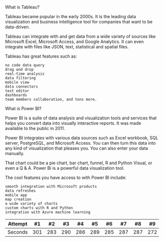 What is Tableau?

Tableau became popular in the early 2000s. It is the leading data visualization and business intelligence tool for companies that want to be data-driven.

Tableau can integrate with and get data from a wide variety of sources like Microsoft Excel, Microsoft Access, and Google Analytics. It can even integrate with files like JSON, text, statistical and spatial files.

Tableau has great features such as:

    no code data query
    drag and drop
    real-time analysis
    data filtering
    mobile view
    data connectors
    text editor
    dashboards
    team members collaboration, and tons more.
    
    
What is Power BI?

Power BI is a suite of data analysis and visualization tools and services that helps you convert data into visually interactive reports. It was made available to the public in 2011.

Power BI integrates with various data sources such as Excel workbook, SQL server, PostgreSQL, and Microsoft Access. You can then turn this data into any kind of visualization that pleases you. You can also enter your data manually.

That chart could be a pie chart, bar chart, funnel, R and Python Visual, or even a Q & A. Power Bi is a powerful data visualization tool.

The cool features you have access to with Power BI include:

    smooth integration with Microsoft products
    data refreshes
    mobile app
    map creation
    a wide variety of charts
    custom charts with R and Python
    integration with Azure machine learning
    
    
Attempt | #1 | #2 | #3 | #4 | #5 | #6 | #7 | #8 | #9 | #10 | #11
--- | --- | --- | --- |--- |--- |--- |--- |--- |--- |--- |---
Seconds | 301 | 283 | 290 | 286 | 289 | 285 | 287 | 287 | 272 | 276 | 269
